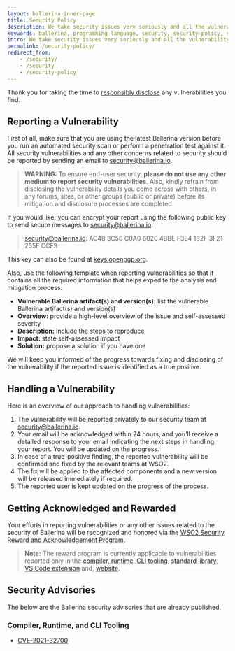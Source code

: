 ```yaml
---
layout: ballerina-inner-page
title: Security Policy
description: We take security issues very seriously and all the vulnerability reports are treated with the highest priority and confidentiality.
keywords: ballerina, programming language, security, security-policy, security advisories
intro: We take security issues very seriously and all the vulnerability reports are treated with the highest priority and confidentiality.
permalink: /security-policy/
redirect_from:
    - /security/
    - /security
    - /security-policy
---
```


Thank you for taking the time to [responsibly disclose](https://en.wikipedia.org/wiki/Responsible_disclosure) any vulnerabilities you find.

## Reporting a Vulnerability

First of all, make sure that you are using the latest Ballerina version before you run an automated security scan or perform a penetration test against it. All security vulnerabilities and any other concerns related to security should be reported by sending an email to [security@ballerina.io](mailto:security@ballerina.io).  

> **WARNING:** To ensure end-user security, **please do not use any other medium to report security vulnerabilities**. Also, kindly refrain from disclosing the vulnerability details you come across with others, in any forums, sites, or other groups (public or private) before its mitigation and disclosure processes are completed.


If you would like, you can encrypt your report using the  following public key to send secure messages to [security@ballerina.io](mailto:security@ballerina.io):

> security@ballerina.io: AC48 3C56 C0A0 6020 4BBE F3E4 182F 3F21 255F CCE9 

This key can also be found at [keys.openpgp.org](https://keys.openpgp.org/vks/v1/by-fingerprint/AC483C56C0A060204BBEF3E4182F3F21255FCCE9).

Also, use the following template when reporting vulnerabilities so that it contains all the required information that helps expedite the analysis and mitigation process.

- **Vulnerable Ballerina artifact(s) and version(s):** list  the vulnerable Ballerina artifact(s) and version(s) 
- **Overview:** provide a high-level overview of the issue and self-assessed severity
- **Description:** include the steps to reproduce
- **Impact:** state self-assessed impact
- **Solution:** propose a  solution if you have one

We will keep you informed of the progress towards fixing and disclosing of the vulnerability if the reported issue is identified as a true positive.

## Handling a Vulnerability

Here is an overview of our approach to handling vulnerabilities:

1. The vulnerability will be reported privately to our security team at [security@ballerina.io](mailto:security@ballerina.io).
2. Your email will be acknowledged within 24 hours, and you’ll receive a detailed response to your email indicating the next steps in handling your report. You will be updated on the progress. 
3. In case of a true-positive finding, the reported vulnerability will be confirmed and fixed by the relevant teams at WSO2.
4. The fix will be applied to the affected components and a new version will be released immediately if required.
5. The reported user is kept updated on the progress of the process. 

## Getting Acknowledged and Rewarded

Your efforts in reporting vulnerabilities or any other issues related to the security of Ballerina will be recognized and honored via the [WSO2 Security Reward and Acknowledgement Program](https://docs.wso2.com/display/Security/WSO2+Security+Reward+and+Acknowledgement+Program). 


>**Note:** The reward program is currently applicable to vulnerabilities reported only in the [compiler, runtime, CLI tooling](https://github.com/ballerina-platform/ballerina-lang/), [standard library](https://github.com/ballerina-platform/ballerina-standard-library), [VS Code extension](https://marketplace.visualstudio.com/items?itemName=wso2.ballerina) and, [website](https://ballerina.io).

## Security Advisories

The below are the Ballerina security advisories that are already published.

### Compiler, Runtime, and CLI Tooling

- [CVE-2021-32700](https://github.com/ballerina-platform/ballerina-lang/security/advisories/GHSA-f5qg-fqrw-v5ww)

<style>
.nav > li.cVersionItem {
    display: none !important;
}
</style>
<style> #tree-expand-all , #tree-collapse-all, .cTocElements {display:none;} .cGitButtonContainer {padding-left: 40px;} </style>
